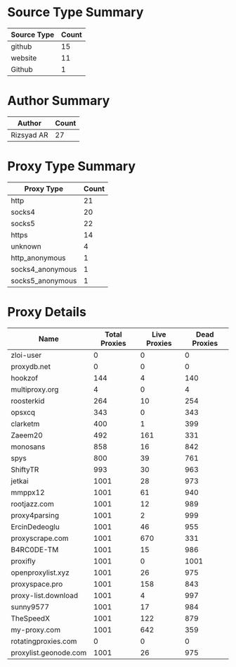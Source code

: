 # Source Type Summary

| Source Type | Count |
|-------------|-------|
| github | 15 |
| website | 11 |
| Github | 1 |


# Author Summary

| Author | Count |
|--------|-------|
| Rizsyad AR | 27 |


# Proxy Type Summary

| Proxy Type | Count |
|------------|-------|
| http | 21 |
| socks4 | 20 |
| socks5 | 22 |
| https | 14 |
| unknown | 4 |
| http_anonymous | 1 |
| socks4_anonymous | 1 |
| socks5_anonymous | 1 |


# Proxy Details

| Name | Total Proxies | Live Proxies | Dead Proxies |
|------|---------------|--------------|---------------|
| zloi-user | 0 | 0 | 0 |
| proxydb.net | 0 | 0 | 0 |
| hookzof | 144 | 4 | 140 |
| multiproxy.org | 4 | 0 | 4 |
| roosterkid | 264 | 10 | 254 |
| opsxcq | 343 | 0 | 343 |
| clarketm | 400 | 1 | 399 |
| Zaeem20 | 492 | 161 | 331 |
| monosans | 858 | 16 | 842 |
| spys | 800 | 39 | 761 |
| ShiftyTR | 993 | 30 | 963 |
| jetkai | 1001 | 28 | 973 |
| mmppx12 | 1001 | 61 | 940 |
| rootjazz.com | 1001 | 12 | 989 |
| proxy4parsing | 1001 | 2 | 999 |
| ErcinDedeoglu | 1001 | 46 | 955 |
| proxyscrape.com | 1001 | 670 | 331 |
| B4RC0DE-TM | 1001 | 15 | 986 |
| proxifly | 1001 | 0 | 1001 |
| openproxylist.xyz | 1001 | 26 | 975 |
| proxyspace.pro | 1001 | 158 | 843 |
| proxy-list.download | 1001 | 4 | 997 |
| sunny9577 | 1001 | 17 | 984 |
| TheSpeedX | 1001 | 122 | 879 |
| my-proxy.com | 1001 | 642 | 359 |
| rotatingproxies.com | 0 | 0 | 0 |
| proxylist.geonode.com | 1001 | 26 | 975 |

